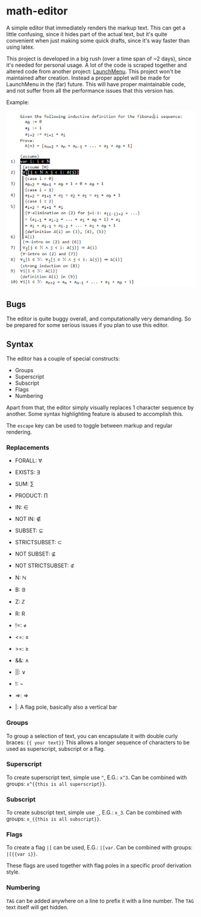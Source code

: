# math-editor

A simple editor that immediately renders the markup text.
This can get a little confusing, since it hides part of the actual text, but it's quite convenient when just making some quick drafts, since it's way faster than using latex.

This project is developed in a big rush (over a time span of ~2 days), since it's needed for personal usage. A lot of the code is scraped together and altered code from another project: [LaunchMenu](https://github.com/LaunchMenu/LaunchMenu).
This project won't be maintained after creation. Instead a proper applet will be made for LaunchMenu in the (far) future. This will have proper maintainable code, and not suffer from all the performance issues that this version has.

Example:

![teaser image](teaser.png)

## Bugs

The editor is quite buggy overall, and computationally very demanding. So be prepared for some serious issues if you plan to use this editor.

## Syntax

The editor has a couple of special constructs:

-   Groups
-   Superscript
-   Subscript
-   Flags
-   Numbering

Apart from that, the editor simply visually replaces 1 character sequence by another. Some syntax highlighting feature is abused to accomplish this.

The `escape` key can be used to toggle between markup and regular rendering.

### Replacements

-   FORALL: ∀
-   EXISTS: ∃
-   SUM: ∑
-   PRODUCT: ∏

-   IN: ∈
-   NOT IN: ∉
-   SUBSET: ⊆
-   STRICTSUBSET: ⊂
-   NOT SUBSET: ⊈
-   NOT STRICTSUBSET: ⊄
-   N: ℕ
-   B: 𝔹
-   Z: ℤ
-   R: R

-   !=: ≠
-   <=: ≤
-   \>=: ≥

-   &&: ∧
-   ||: ∨
-   !: ¬
-   =>: ⇒

-   |: A flag pole, basically also a vertical bar

### Groups

To group a selection of text, you can encapsulate it with double curly braces: `{{ your text}}`
This allows a longer sequence of characters to be used as superscript, subscript or a flag.

### Superscript

To create superscript text, simple use `^`, E.G.: `x^3`. Can be combined with groups: `x^{{this is all superscript}}`.

### Subscript

To create subscript text, simple use `_`, E.G.: `x_3`. Can be combined with groups: `x_{{this is all subscript}}`.

### Flags

To create a flag `|[` can be used, E.G.: `|[var`. Can be combined with groups: `|[{{var i}}`.

These flags are used together with flag poles in a specific proof derivation style.

### Numbering

`TAG` can be added anywhere on a line to prefix it with a line number. The `TAG` text itself will get hidden.
